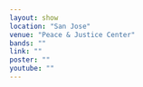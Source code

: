 ```yaml
---
layout: show
location: "San Jose"
venue: "Peace & Justice Center"
bands: ""
link: ""
poster: ""
youtube: ""
---
```



